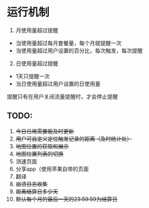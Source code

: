 # 运行机制

1. 月使用量超过提醒
  - 当使用量超过每月套餐量，每个月就提醒一次
  - 当使用量超过用户设置的百分比，每次触发，每次提醒

2. 日使用量超过提醒
  - 1天只提醒一次
  - 当日使用量超过用户设置的日使用量
  
 提醒只有在用户关闭流量提醒时，才会停止提醒


## TODO:

1. ~~今日已用需要能及时更新~~
2. ~~用户可自定义定位触发记录的距离（及时统计处）~~
3. ~~地图位置的获取和展示~~
4. ~~地图位置列表的切换~~
5. 测速页面
6. 分享app（使用苹果自带的页面
7. 翻译
8. ~~崩溃日志收集~~
9. ~~距离结算日多少天~~
10. ~~默认每个月的最后一天的23:59:59为结算日~~
